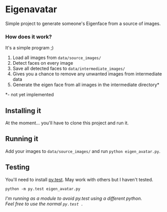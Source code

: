 Eigenavatar
===========

Simple project to generate someone's Eigenface from a source of images.

### How does it work?

It's a simple program ;)  
1. Load all images from `data/source_images/`  
2. Detect faces on every image  
3. Save all detected faces to `data/intermediate_images/`  
4. Gives you a chance to remove any unwanted images from intermediate data  
5. Generate the eigen face from all images in the intermediate directory*  

*- not yet implemented


## Installing it

At the moment... you'll have to clone this project and run it.


## Running it

Add your images to `data/source_images/` and run `python eigen_avatar.py`.


## Testing

You'll need to install [py.test](http://pytest.org/latest/getting-started.html).
May work with others but I haven't tested.

`python -m py.test eigen_avatar.py`

_I'm running as a module to avoid py.test using a different python.  
Feel free to use the normal `py.test .`_
